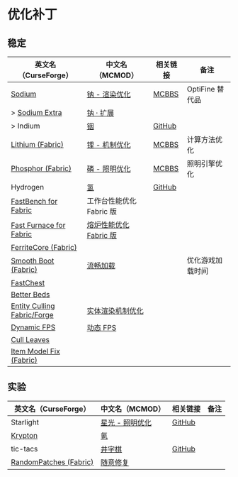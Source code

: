 # 优化补丁

## 稳定

| 英文名（CurseForge）                                                                            | 中文名（MCMOD）                                                | 相关链接                                                 | 备注             |
| ----------------------------------------------------------------------------------------------- | -------------------------------------------------------------- | -------------------------------------------------------- | ---------------- |
| [Sodium](https://www.curseforge.com/minecraft/mc-mods/sodium)                                   | [钠 - 渲染优化](https://www.mcmod.cn/class/2785.html)          | [MCBBS](https://www.mcbbs.net/thread-1079347-1-1.html)   | OptiFine 替代品  |
| > [Sodium Extra](https://www.curseforge.com/minecraft/mc-mods/sodium-extra)                     | [钠 · 扩展](https://www.mcmod.cn/class/3701.html)              |                                                          |                  |
| > Indium                                                                                        | [铟](https://www.mcmod.cn/class/3413.html)                     | [GitHub](https://github.com/comp500/Indium)              |                  |
| [Lithium (Fabric)](https://www.curseforge.com/minecraft/mc-mods/lithium)                        | [锂 - 机制优化](https://www.mcmod.cn/class/2292.html)          | [MCBBS](https://www.mcbbs.net/thread-1080959-1-1.html)   | 计算方法优化     |
| [Phosphor (Fabric)](https://www.curseforge.com/minecraft/mc-mods/phosphor)                      | [磷 - 照明优化](https://www.mcmod.cn/class/1766.html)          | [MCBBS](https://www.mcbbs.net/thread-1081821-1-1.html)   | 照明引擎优化     |
| Hydrogen                                                                                        | [氢](https://www.mcmod.cn/class/3406.html)                     | [GitHub](https://github.com/jellysquid3/hydrogen-fabric) |                  |
| [FastBench for Fabric](https://www.curseforge.com/minecraft/mc-mods/fastbench-for-fabric)       | 工作台性能优化 Fabric 版                                       |                                                          |                  |
| [Fast Furnace for Fabric](https://www.curseforge.com/minecraft/mc-mods/fast-furnace-for-fabric) | [熔炉性能优化 Fabric 版](https://www.mcmod.cn/class/3079.html) |                                                          |                  |
| [FerriteCore (Fabric)](https://www.curseforge.com/minecraft/mc-mods/ferritecore-fabric)         |                                                                |                                                          |                  |
| [Smooth Boot (Fabric)](https://www.curseforge.com/minecraft/mc-mods/smooth-boot)                | [流畅加载](https://www.mcmod.cn/class/3422.html)               |                                                          | 优化游戏加载时间 |
| [FastChest](https://www.curseforge.com/minecraft/mc-mods/fastchest)                             |                                                                |                                                          |                  |
| [Better Beds](https://www.curseforge.com/minecraft/mc-mods/better-beds)                         |                                                                |                                                          |                  |
| [Entity Culling Fabric/Forge](https://www.curseforge.com/minecraft/mc-mods/entityculling)       | [实体渲染机制优化](https://www.mcmod.cn/class/3629.html)       |                                                          |                  |
| [Dynamic FPS](https://www.curseforge.com/minecraft/mc-mods/dynamic-fps)                         | [动态 FPS](https://www.mcmod.cn/class/3074.html)               |                                                          |                  |
| [Cull Leaves](https://www.curseforge.com/minecraft/mc-mods/cull-leaves)                         |                                                                |                                                          |                  |
| [Item Model Fix (Fabric)](https://www.curseforge.com/minecraft/mc-mods/item-model-fix)          |                                                                |                                                          |                  |

## 实验

| 英文名（CurseForge）                                                                        | 中文名（MCMOD）                                         | 相关链接                                                      | 备注 |
| ------------------------------------------------------------------------------------------- | ------------------------------------------------------- | ------------------------------------------------------------- | ---- |
| Starlight                                                                                   | [星光 - 照明优化](https://www.mcmod.cn/class/3303.html) | [GitHub](https://github.com/Spottedleaf/Starlight/tree/forge) |      |
| [Krypton](https://www.curseforge.com/minecraft/mc-mods/krypton)                             | [氪](https://www.mcmod.cn/class/3399.html)              |                                                               |      |
| tic-tacs                                                                                    | [井字棋](https://www.mcmod.cn/class/3408.html)          | [GitHub](https://github.com/Gegy/tic-tacs)                    |      |
| [RandomPatches (Fabric)](https://www.curseforge.com/minecraft/mc-mods/randompatches-fabric) | [随意修复](https://www.mcmod.cn/class/2253.html)        |                                                               |      |
